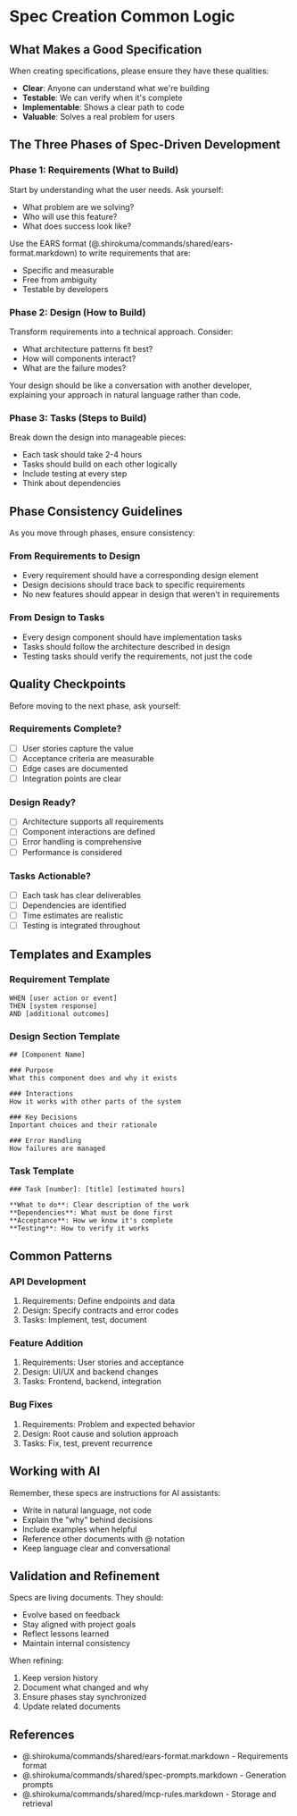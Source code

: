 # Spec Creation Common Logic

## What Makes a Good Specification

When creating specifications, please ensure they have these qualities:

- **Clear**: Anyone can understand what we're building
- **Testable**: We can verify when it's complete
- **Implementable**: Shows a clear path to code
- **Valuable**: Solves a real problem for users

## The Three Phases of Spec-Driven Development

### Phase 1: Requirements (What to Build)

Start by understanding what the user needs. Ask yourself:
- What problem are we solving?
- Who will use this feature?
- What does success look like?

Use the EARS format (@.shirokuma/commands/shared/ears-format.markdown) to write requirements that are:
- Specific and measurable
- Free from ambiguity
- Testable by developers

### Phase 2: Design (How to Build)

Transform requirements into a technical approach. Consider:
- What architecture patterns fit best?
- How will components interact?
- What are the failure modes?

Your design should be like a conversation with another developer, explaining your approach in natural language rather than code.

### Phase 3: Tasks (Steps to Build)

Break down the design into manageable pieces:
- Each task should take 2-4 hours
- Tasks should build on each other logically
- Include testing at every step
- Think about dependencies

## Phase Consistency Guidelines

As you move through phases, ensure consistency:

### From Requirements to Design
- Every requirement should have a corresponding design element
- Design decisions should trace back to specific requirements
- No new features should appear in design that weren't in requirements

### From Design to Tasks
- Every design component should have implementation tasks
- Tasks should follow the architecture described in design
- Testing tasks should verify the requirements, not just the code

## Quality Checkpoints

Before moving to the next phase, ask yourself:

### Requirements Complete?
- [ ] User stories capture the value
- [ ] Acceptance criteria are measurable
- [ ] Edge cases are documented
- [ ] Integration points are clear

### Design Ready?
- [ ] Architecture supports all requirements
- [ ] Component interactions are defined
- [ ] Error handling is comprehensive
- [ ] Performance is considered

### Tasks Actionable?
- [ ] Each task has clear deliverables
- [ ] Dependencies are identified
- [ ] Time estimates are realistic
- [ ] Testing is integrated throughout

## Templates and Examples

### Requirement Template
```
WHEN [user action or event]
THEN [system response]
AND [additional outcomes]
```

### Design Section Template
```
## [Component Name]

### Purpose
What this component does and why it exists

### Interactions
How it works with other parts of the system

### Key Decisions
Important choices and their rationale

### Error Handling
How failures are managed
```

### Task Template
```
### Task [number]: [title] [estimated hours]

**What to do**: Clear description of the work
**Dependencies**: What must be done first
**Acceptance**: How we know it's complete
**Testing**: How to verify it works
```

## Common Patterns

### API Development
1. Requirements: Define endpoints and data
2. Design: Specify contracts and error codes
3. Tasks: Implement, test, document

### Feature Addition
1. Requirements: User stories and acceptance
2. Design: UI/UX and backend changes
3. Tasks: Frontend, backend, integration

### Bug Fixes
1. Requirements: Problem and expected behavior
2. Design: Root cause and solution approach
3. Tasks: Fix, test, prevent recurrence

## Working with AI

Remember, these specs are instructions for AI assistants:

- Write in natural language, not code
- Explain the "why" behind decisions
- Include examples when helpful
- Reference other documents with @ notation
- Keep language clear and conversational

## Validation and Refinement

Specs are living documents. They should:

- Evolve based on feedback
- Stay aligned with project goals
- Reflect lessons learned
- Maintain internal consistency

When refining:
1. Keep version history
2. Document what changed and why
3. Ensure phases stay synchronized
4. Update related documents

## References

- @.shirokuma/commands/shared/ears-format.markdown - Requirements format
- @.shirokuma/commands/shared/spec-prompts.markdown - Generation prompts
- @.shirokuma/commands/shared/mcp-rules.markdown - Storage and retrieval